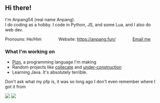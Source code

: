
## Hi there!
I'm Anpang54 (real name Anpang).\
I do coding as a hobby. I code in Python, JS, and some Lua, and I also do web dev.

Pronouns: He/Him&emsp;&emsp;&emsp;&emsp;Website: <https://anpang.fun/>&emsp;&emsp;&emsp;&emsp;[Email me](mailto:anpang59@gmail.com)

### What I'm working on
* [Pizn](https://github.com/anpang54/pizn), a programming language I'm making
* Random projects like [collecate](https://github.com/Anpang54/collecate) and [under-construction](https://github.com/Anpang54/under-construction)
* Learning Java. It's absolutely terrible.

Don't ask what my pfp is, it was so long ago I don't even remember where I got it from

![](https://komarev.com/ghpvc/?username=Anpang54&style=for-the-badge) ![](https://img.shields.io/badge/Level-Who_the_hell_is_this_guy-%23e55?style=for-the-badge)
